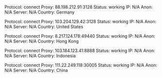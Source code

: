 Protocol: connect
Proxy: 88.198.212.91:3128
Status: working
IP: N/A
Anon: N/A
Server: N/A
Country: Germany

Protocol: connect
Proxy: 103.204.129.42:3128
Status: working
IP: N/A
Anon: N/A
Server: N/A
Country: United States

Protocol: connect
Proxy: 8.217.124.178:49440
Status: working
IP: N/A
Anon: N/A
Server: N/A
Country: Hong Kong

Protocol: connect
Proxy: 103.184.123.41:8888
Status: working
IP: N/A
Anon: N/A
Server: N/A
Country: Indonesia

Protocol: connect
Proxy: 111.22.249.118:30005
Status: working
IP: N/A
Anon: N/A
Server: N/A
Country: China

